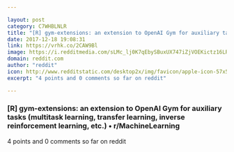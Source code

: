 ```yaml
---

layout: post
category: C7WHBLNLR
title: "[R] gym-extensions: an extension to OpenAI Gym for auxiliary tasks (multitask learning, transfer learning, inverse reinforcement learning, etc.) • r/MachineLearning"
date: 2017-12-18 19:08:31
link: https://vrhk.co/2CAW9Bl
image: https://i.redditmedia.com/sLMc_lj0K7qEbySBuxUX747iZjVOEKictz16LRiQTcY.jpg?w=320&s=6fd4b947360ca434e828eac2ca49d60e
domain: reddit.com
author: "reddit"
icon: http://www.redditstatic.com/desktop2x/img/favicon/apple-icon-57x57.png
excerpt: "4 points and 0 comments so far on reddit"

---
```


### [R] gym-extensions: an extension to OpenAI Gym for auxiliary tasks (multitask learning, transfer learning, inverse reinforcement learning, etc.) • r/MachineLearning

4 points and 0 comments so far on reddit